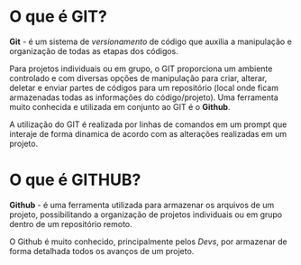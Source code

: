 # O que é GIT?  
**Git** -  é um sistema de _versionamento_ de código que auxilia a manipulação e organização de todas as etapas dos códigos.  

Para projetos individuais ou em grupo, o GIT proporciona um ambiente controlado e com diversas opções de manipulação para criar, alterar, deletar e enviar partes de códigos para um repositório (local onde ficam armazenadas todas as informações do código/projeto). Uma ferramenta muito conhecida e utilizada em conjunto ao GIT é o **Github**.  

A utilização do GIT é realizada por linhas de comandos em um prompt que interaje de forma dinamica de acordo com as alterações realizadas em um projeto.  

# O que é GITHUB?  
**Github** - é uma ferramenta utilizada para armazenar os arquivos de um projeto, possibilitando a organização de projetos individuais ou em grupo dentro de um repositório remoto.  

O Github é muito conhecido, principalmente pelos _Devs_, por armazenar de forma detalhada todos os avanços de um projeto.  

